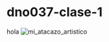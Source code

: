 # dno037-clase-1
hola
![mi_atacazo_artistico](https://user-images.githubusercontent.com/101259908/157474072-4893b793-22c0-4bb4-a138-338fa5d160ca.jpg)
